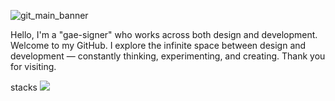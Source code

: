 ![git_main_banner](https://github.com/user-attachments/assets/b03cbe2d-8963-4fff-862b-128aaf811d54)


Hello, I'm a "gae-signer" who works across both design and development.
Welcome to my GitHub.
I explore the infinite space between design and development — constantly thinking, experimenting, and creating.
Thank you for visiting.




stacks
<img src="https://img.shields.io/badge/html5-E34F26?style=for-the-badge&logo=html5&logoColor=white">
